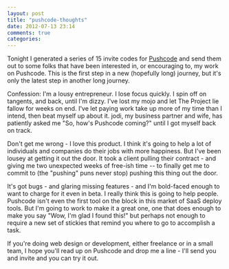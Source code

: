 ```yaml
---
layout: post
title: "pushcode-thoughts"
date: 2012-07-13 23:14
comments: true
categories:
---
```


Tonight I generated a series of 15 invite codes for [Pushcode](https://pushco.de) and send them out to some folks that have been interested in, or encouraging to, my work on Pushcode. This is the first step in a new (hopefully long) journey, but it's only the latest step in another long journey.

Confession: I'm a lousy entrepreneur. I lose focus quickly. I spin off on tangents, and back, until I'm dizzy. I've lost my mojo and let The Project lie fallow for weeks on end. I've let paying work take up more of my time than I intend, then beat myself up about it. jodi, my business partner and wife, has patiently asked me "So, how's Pushcode coming?" until I got myself back on track.

Don't get me wrong - I love this product. I think it's going to help a lot of individuals and companies do their jobs with more happiness. But I've been lousey at getting it out the door. It took a client pulling their contract - and giving me two unexpected weeks of free-ish time -- to finally get me to commit to (the "pushing" puns never stop) pushing this thing out the door.

It's got bugs - and glaring missing features - and I'm bold-faced enough to want to charge for it even in beta. I really think this is going to help people. Pushcode isn't even the first tool on the block in this market of SaaS deploy tools. But I'm going to work to make it a great one, one that does enough to make you say "Wow, I'm glad I found this!" but perhaps not enough to require a new set of stickies that remind you where to go to accomplish a task.

If you're doing web design or development, either freelance or in a small team, I hope you'll read up on Pushcode and drop me a line - I'll send you and invite and you can try it out.